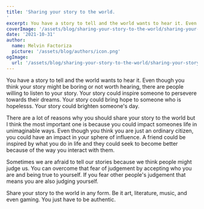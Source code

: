 ```yaml
---
title: 'Sharing your story to the world.
'
excerpt: You have a story to tell and the world wants to hear it. Even though you think your story might be boring or not worth hearing, there are people willing to listen to your story. 
coverImage: '/assets/blog/sharing-your-story-to-the-world/sharing-your-story-to-the-world.jpg'
date: '2021-10-31'
author:
  name: Melvin Factoriza
  picture: '/assets/blog/authors/icon.png'
ogImage:
  url: '/assets/blog/sharing-your-story-to-the-world/sharing-your-story-to-the-world.jpg'
---
```

You have a story to tell and the world wants to hear it. Even though you think your story might be boring or not worth hearing, there are people willing to listen to your story. Your story could inspire someone to persevere towards their dreams. Your story could bring hope to someone who is hopelesss. Your story could brighten someone's day.

There are a lot of reasons why you should share your story to the world but I think the most important one is because you could impact someones life in unimaginable ways. Even though you think you are just an ordinary citizen, you could have an impact in your sphere of influence. A friend could be inspired by what you do in life and they could seek to become better because of the way you interact with them. 

Sometimes we are afraid to tell our stories because we think people might judge us. You can overcome that fear of judgement by accepting who you are and being true to yourself. If you fear other people's judgement that means you are also judging yourself. 

Share your story to the world in any form. Be it art, literature, music, and even gaming. You just have to be authentic. 